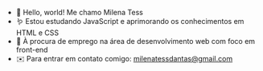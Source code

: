 - 🐣 Hello, world! Me chamo Milena Tess
- 🪱 Estou estudando JavaScript e aprimorando os conhecimentos em HTML e CSS
- 🦋 À procura de emprego na área de desenvolvimento web com foco em front-end 
- ✉️ Para entrar em contato comigo: milenatessdantas@gmail.com
